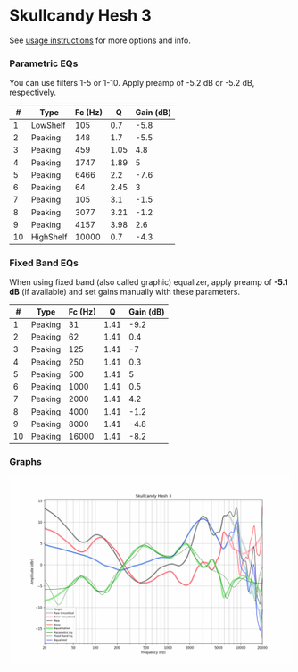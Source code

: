# Skullcandy Hesh 3
See [usage instructions](https://github.com/jaakkopasanen/AutoEq#usage) for more options and info.

### Parametric EQs
You can use filters 1-5 or 1-10. Apply preamp of -5.2 dB or -5.2 dB, respectively.

|   # | Type      |   Fc (Hz) |    Q |   Gain (dB) |
|-----|-----------|-----------|------|-------------|
|   1 | LowShelf  |       105 | 0.7  |        -5.8 |
|   2 | Peaking   |       148 | 1.7  |        -5.5 |
|   3 | Peaking   |       459 | 1.05 |         4.8 |
|   4 | Peaking   |      1747 | 1.89 |         5   |
|   5 | Peaking   |      6466 | 2.2  |        -7.6 |
|   6 | Peaking   |        64 | 2.45 |         3   |
|   7 | Peaking   |       105 | 3.1  |        -1.5 |
|   8 | Peaking   |      3077 | 3.21 |        -1.2 |
|   9 | Peaking   |      4157 | 3.98 |         2.6 |
|  10 | HighShelf |     10000 | 0.7  |        -4.3 |

### Fixed Band EQs
When using fixed band (also called graphic) equalizer, apply preamp of **-5.1 dB** (if available) and set gains manually with these parameters.

|   # | Type    |   Fc (Hz) |    Q |   Gain (dB) |
|-----|---------|-----------|------|-------------|
|   1 | Peaking |        31 | 1.41 |        -9.2 |
|   2 | Peaking |        62 | 1.41 |         0.4 |
|   3 | Peaking |       125 | 1.41 |        -7   |
|   4 | Peaking |       250 | 1.41 |         0.3 |
|   5 | Peaking |       500 | 1.41 |         5   |
|   6 | Peaking |      1000 | 1.41 |         0.5 |
|   7 | Peaking |      2000 | 1.41 |         4.2 |
|   8 | Peaking |      4000 | 1.41 |        -1.2 |
|   9 | Peaking |      8000 | 1.41 |        -4.8 |
|  10 | Peaking |     16000 | 1.41 |        -8.2 |

### Graphs
![](./Skullcandy%20Hesh%203.png)
